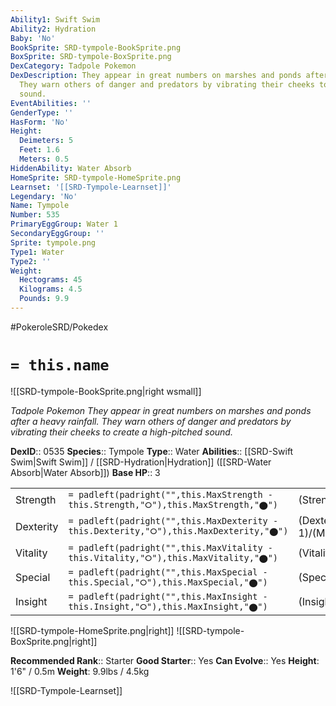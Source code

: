 ```yaml
---
Ability1: Swift Swim
Ability2: Hydration
Baby: 'No'
BookSprite: SRD-tympole-BookSprite.png
BoxSprite: SRD-tympole-BoxSprite.png
DexCategory: Tadpole Pokemon
DexDescription: They appear in great numbers on marshes and ponds after a heavy rainfall.
  They warn others of danger and predators by vibrating their cheeks to create a high-pitched
  sound.
EventAbilities: ''
GenderType: ''
HasForm: 'No'
Height:
  Deimeters: 5
  Feet: 1.6
  Meters: 0.5
HiddenAbility: Water Absorb
HomeSprite: SRD-tympole-HomeSprite.png
Learnset: '[[SRD-Tympole-Learnset]]'
Legendary: 'No'
Name: Tympole
Number: 535
PrimaryEggGroup: Water 1
SecondaryEggGroup: ''
Sprite: tympole.png
Type1: Water
Type2: ''
Weight:
  Hectograms: 45
  Kilograms: 4.5
  Pounds: 9.9
---
```


#PokeroleSRD/Pokedex

# `= this.name`

![[SRD-tympole-BookSprite.png|right wsmall]]

*Tadpole Pokemon*
*They appear in great numbers on marshes and ponds after a heavy rainfall. They warn others of danger and predators by vibrating their cheeks to create a high-pitched sound.*

**DexID**:: 0535
**Species**:: Tympole
**Type**:: Water
**Abilities**:: [[SRD-Swift Swim|Swift Swim]] / [[SRD-Hydration|Hydration]] ([[SRD-Water Absorb|Water Absorb]])
**Base HP**:: 3

|           |                                                                                        |                                          |
| --------- | -------------------------------------------------------------------------------------- | ---------------------------------------- |
| Strength  | `= padleft(padright("",this.MaxStrength - this.Strength,"⭘"),this.MaxStrength,"⬤")`    | (Strength::2)/(MaxStrength::4)   |
| Dexterity | `= padleft(padright("",this.MaxDexterity - this.Dexterity,"⭘"),this.MaxDexterity,"⬤")` | (Dexterity:: 1)/(MaxDexterity::3) |
| Vitality  | `= padleft(padright("",this.MaxVitality - this.Vitality,"⭘"),this.MaxVitality,"⬤")`    | (Vitality::2)/(MaxVitality::4)   |
| Special   | `= padleft(padright("",this.MaxSpecial - this.Special,"⭘"),this.MaxSpecial,"⬤")`       | (Special::2)/(MaxSpecial::4)     |
| Insight   | `= padleft(padright("",this.MaxInsight - this.Insight,"⭘"),this.MaxInsight,"⬤")`       | (Insight::1)/(MaxInsight::3)     |

![[SRD-tympole-HomeSprite.png|right]]
![[SRD-tympole-BoxSprite.png|right]]

**Recommended Rank**:: Starter
**Good Starter**:: Yes
**Can Evolve**:: Yes
**Height**: 1'6" / 0.5m
**Weight**: 9.9lbs / 4.5kg

![[SRD-Tympole-Learnset]]